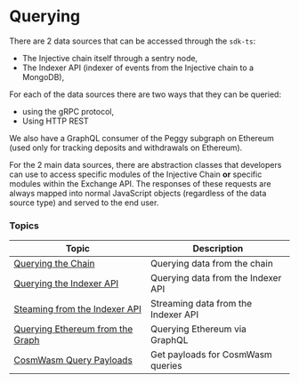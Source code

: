 # Querying

There are 2 data sources that can be accessed through the `sdk-ts`:

* The Injective chain itself through a sentry node,
* The Indexer API (indexer of events from the Injective chain to a MongoDB),

For each of the data sources there are two ways that they can be queried:

* using the gRPC protocol,
* Using HTTP REST

We also have a GraphQL consumer of the Peggy subgraph on Ethereum (used only for tracking deposits and withdrawals on Ethereum).

For the 2 main data sources, there are abstraction classes that developers can use to access specific modules of the Injective Chain **or** specific modules within the Exchange API. The responses of these requests are always mapped into normal JavaScript objects (regardless of the data source type) and served to the end user.



### Topics

| Topic                                                    | Description                         |
| -------------------------------------------------------- | ----------------------------------- |
| [Querying the Chain](querying-chain/)                    | Querying data from the chain        |
| [Querying the Indexer API](querying-api/)                | Querying data from the Indexer API  |
| [Steaming from the Indexer API](broken-reference/)       | Streaming data from the Indexer API |
| [Querying Ethereum from the Graph](querying-ethereum.md) | Querying Ethereum via GraphQL       |
| [CosmWasm Query Payloads](broken-reference/)             | Get payloads for CosmWasm queries   |
